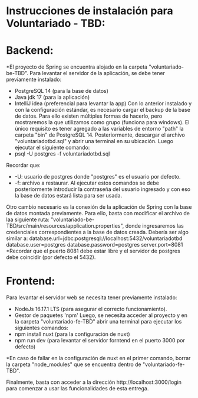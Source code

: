 # Instrucciones de instalación para Voluntariado - TBD:

# Backend:
*El proyecto de Spring se encuentra alojado en la carpeta "voluntariado-be-TBD".
Para levantar el servidor de la aplicación, se debe tener previamente instalado:
- PostgreSQL 14 (para la base de datos)
- Java jdk 17 (para la aplicación)
- IntelliJ idea (preferencial para levantar la app)
Con lo anterior instalado y con la configuración estándar, es necesario cargar el backup de la base de datos. Para ello existen múltiples formas de hacerlo, pero mostraremos la que utilizamos como grupo (funciona para windows).
El único requisito es tener agregado a las variables de entorno "path" la carpeta "bin" de PostgreSQL 14.
Posteriormente, descargar el archivo "voluntariadotbd.sql" y abrir una terminal en su ubicación. Luego ejecutar el siguiente comando:
- psql -U postgres -f voluntariadotbd.sql

Recordar que:
- -U: usuario de postgres donde "postgres" es el usuario por defecto.
- -f: archivo a restaurar.
Al ejecutar estos comandos se debe posteriormente introducir la contraseña del usuario ingresado y con eso la base de datos estará lista para ser usada.

Otro cambio necesario es la conexión de la aplicación de Spring con la base de datos montada previamente. Para ello, basta con modificar el archivo de laa siguiente ruta: "voluntariado-be-TBD/src/main/resources/application.properties", donde ingresaremos las credenciales correspondientes a la base de datos creada. Debería ser algo similar a:
database.url=jdbc:postgresql://localhost:5432/voluntariadotbd
database.user=postgres
database.password=postgres
server.port=8081
*Recordar que el puerto 8081 debe estar libre y el servidor de postgres debe coincidir (por defecto el 5432).

# Frontend:
Para levantar el servidor web se necesita tener previamente instalado:
- NodeJs 16.17.1 LTS (para asegurar el correcto funcionamiento).
- Gestor de paquetes 'npm'
Luego, se necesita acceder al proyecto y en la carpeta "voluntariado-fe-TBD" abrir una terminal para ejecutar los siguientes comandos:
- npm install nuxt (para la configuración de nuxt)
- npm run dev (para levantar el servidor forntend en el puerto 3000 por defecto)

*En caso de fallar en la configuración de nuxt en el primer comando, borrar la carpeta "node_modules" que se encuentra dentro de "voluntariado-fe-TBD".

Finalmente, basta con acceder a la dirección http://localhost:3000/login para comenzar a usar las funcionalidades de esta entrega.
